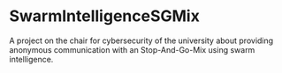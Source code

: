 # SwarmIntelligenceSGMix
A project on the chair for cybersecurity of the university about providing anonymous communication with an Stop-And-Go-Mix using swarm intelligence.
